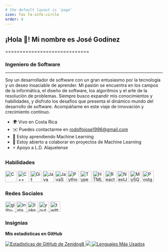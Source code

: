 ```yaml
---
# the default layout is 'page'
icon: fas fa-info-circle
order: 4
---
```


## ¡Hola 👋! Mi nombre es José Godínez
=============================

### Ingeniero de Software
-----------------

Soy un desarrollador de software con un gran entusiasmo por la tecnología y un deseo insaciable de aprender. Mi pasión se encuentra en los campos de la informática, el diseño de software, los algoritmos y el arte de la resolución de problemas. Siempre busco expandir mis conocimientos y habilidades, y disfruto los desafíos que presenta el dinámico mundo del desarrollo de software. Acompáñame en este viaje de innovación y crecimiento continuo.

* 🌍  Vivo en Costa Rica
* ✉️  Puedes contactarme en [rodolfojose1996@gmail.com](mailto:rodolfojose1996@gmail.com)
* 🧠  Estoy aprendiendo Machine Learning
* 🤝  Estoy abierto a colaborar en proyectos de Machine Learning
* ⚡  Apoyo a L.D. Alajuelense

### Habilidades

<p align="left">
<a href="https://docs.microsoft.com/en-us/cpp/?view=msvc-170" target="_blank" rel="noreferrer"><img src="https://raw.githubusercontent.com/danielcranney/readme-generator/main/public/icons/skills/c-colored.svg" width="36" height="36" alt="C" /></a>
<a href="https://docs.microsoft.com/en-us/cpp/?view=msvc-170" target="_blank" rel="noreferrer"><img src="https://raw.githubusercontent.com/danielcranney/readme-generator/main/public/icons/skills/cplusplus-colored.svg" width="36" height="36" alt="C++" /></a>
<a href="https://git-scm.com/" target="_blank" rel="noreferrer"><img src="https://raw.githubusercontent.com/danielcranney/readme-generator/main/public/icons/skills/git-colored.svg" width="36" height="36" alt="Git" /></a>
<a href="https://www.oracle.com/java/" target="_blank" rel="noreferrer"><img src="https://raw.githubusercontent.com/danielcranney/readme-generator/main/public/icons/skills/java-colored.svg" width="36" height="36" alt="Java" /></a>
<a href="https://developer.mozilla.org/en-US/docs/Web/JavaScript" target="_blank" rel="noreferrer"><img src="https://raw.githubusercontent.com/danielcranney/readme-generator/main/public/icons/skills/javascript-colored.svg" width="36" height="36" alt="JavaScript" /></a>
<a href="https://www.python.org/" target="_blank" rel="noreferrer"><img src="https://raw.githubusercontent.com/danielcranney/readme-generator/main/public/icons/skills/python-colored.svg" width="36" height="36" alt="Python" /></a>
<a href="https://www.typescriptlang.org/" target="_blank" rel="noreferrer"><img src="https://raw.githubusercontent.com/danielcranney/readme-generator/main/public/icons/skills/typescript-colored.svg" width="36" height="36" alt="TypeScript" /></a>
<a href="https://developer.mozilla.org/en-US/docs/Glossary/HTML5" target="_blank" rel="noreferrer"><img src="https://raw.githubusercontent.com/danielcranney/readme-generator/main/public/icons/skills/html5-colored.svg" width="36" height="36" alt="HTML5" /></a>
<a href="https://reactjs.org/" target="_blank" rel="noreferrer"><img src="https://raw.githubusercontent.com/danielcranney/readme-generator/main/public/icons/skills/react-colored.svg" width="36" height="36" alt="React" /></a>
<a href="https://nextjs.org/docs" target="_blank" rel="noreferrer"><img src="https://raw.githubusercontent.com/danielcranney/readme-generator/main/public/icons/skills/nextjs-dark.svg" width="36" height="36" alt="NextJs" /></a>
<a href="https://www.mysql.com/" target="_blank" rel="noreferrer"><img src="https://raw.githubusercontent.com/danielcranney/readme-generator/main/public/icons/skills/mysql-colored.svg" width="36" height="36" alt="MySQL" /></a>
<a href="https://www.postgresql.org/" target="_blank" rel="noreferrer"><img src="https://raw.githubusercontent.com/danielcranney/readme-generator/main/public/icons/skills/postgresql-colored.svg" width="36" height="36" alt="PostgreSQL" /></a>
</p>

### Redes Sociales

<p align="left"> 
<a href="https://www.github.com/Zenidog8" target="_blank" rel="noreferrer"> 
<img src="https://raw.githubusercontent.com/danielcranney/readme-generator/main/public/icons/socials/github.svg" width="32" height="32" alt="github"/>
</a> 
<a href="http://www.instagram.com/zenidog8" target="_blank" rel="noreferrer"> 
<img src="https://raw.githubusercontent.com/danielcranney/readme-generator/main/public/icons/socials/instagram.svg" width="32" height="32" alt="instagram" />
</a> 
<a href="https://www.linkedin.com/in/zenidog8" target="_blank" rel="noreferrer"> 
<img src="https://raw.githubusercontent.com/danielcranney/readme-generator/main/public/icons/socials/linkedin.svg" width="32" height="32" alt="linkedin" />
</a> 
<a href="https://www.youtube.com/@zenidog8" target="_blank" rel="noreferrer"> 
<img src="https://raw.githubusercontent.com/danielcranney/readme-generator/main/public/icons/socials/youtube.svg" width="32" height="32" alt="youtube" />
</a> 
<a href="https://www.x.com/theZenidog" target="_blank" rel="noreferrer"> 
<img src="https://raw.githubusercontent.com/danielcranney/readme-generator/main/public/icons/socials/twitter.svg" width="32" height="32" alt="twitter" />
</a>
</p>

### Insignias

**Mis estadísticas en GitHub**

<a href="http://www.github.com/Zenidog8">
<img src="https://github-readme-stats.vercel.app/api?username=Zenidog8&show_icons=true&count_private=true&title_color=f97316&text_color=000000&icon_color=f97316&bg_color=ffffff&hide_border=true&show_icons=true" alt="Estadísticas de GitHub de Zenidog8" />
</a>

<a href="http://www.github.com/Zenidog8">
<img src="https://github-readme-streak-stats.herokuapp.com/?user=Zenidog8&stroke=000000&background=ffffff&ring=f97316&fire=f97316&currStreakNum=000000&currStreakLabel=f97316&sideNums=000000&sideLabels=000000&dates=000000&hide_border=true" />
</a>

<a href="https://github.com/Zenidog8" align="left">
<img src="https://github-readme-stats.vercel.app/api/top-langs/?username=Zenidog8&langs_count=10&title_color=f97316&text_color=000000&icon_color=f97316&bg_color=ffffff&hide_border=true&locale=es&custom_title=Lenguajes%20Más%20Usados" alt="Lenguajes Más Usados" />
</a>

